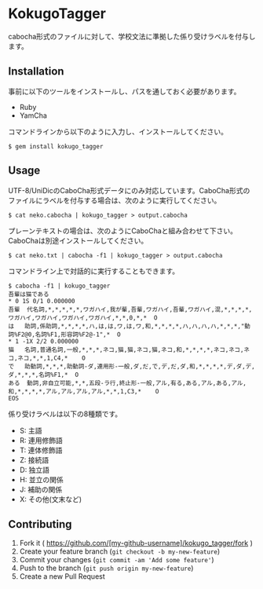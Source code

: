 # KokugoTagger

cabocha形式のファイルに対して、学校文法に準拠した係り受けラベルを付与します。

## Installation

事前に以下のツールをインストールし、パスを通しておく必要があります。

- Ruby
- YamCha

コマンドラインから以下のように入力し、インストールしてください。

    $ gem install kokugo_tagger

## Usage

UTF-8/UniDicのCaboCha形式データにのみ対応しています。CaboCha形式のファイルにラベルを付与する場合は、次のように実行してください。

    $ cat neko.cabocha | kokugo_tagger > output.cabocha

プレーンテキストの場合は、次のようにCaboChaと組み合わせて下さい。CaboChaは別途インストールしてください。

    $ cat neko.txt | cabocha -f1 | kokugo_tagger > output.cabocha

コマンドライン上で対話的に実行することもできます。

    $ cabocha -f1 | kokugo_tagger
    吾輩は猫である
    * 0 1S 0/1 0.000000
    吾輩	代名詞,*,*,*,*,*,ワガハイ,我が輩,吾輩,ワガハイ,吾輩,ワガハイ,混,*,*,*,*,ワガハイ,ワガハイ,ワガハイ,ワガハイ,*,*,0,*,*	O
    は	助詞,係助詞,*,*,*,*,ハ,は,は,ワ,は,ワ,和,*,*,*,*,ハ,ハ,ハ,ハ,*,*,*,"動詞%F2@0,名詞%F1,形容詞%F2@-1",*	O
    * 1 -1X 2/2 0.000000
    猫	名詞,普通名詞,一般,*,*,*,ネコ,猫,猫,ネコ,猫,ネコ,和,*,*,*,*,ネコ,ネコ,ネコ,ネコ,*,*,1,C4,*	O
    で	助動詞,*,*,*,助動詞-ダ,連用形-一般,ダ,だ,で,デ,だ,ダ,和,*,*,*,*,デ,ダ,デ,ダ,*,*,*,名詞%F1,*	O
    ある	動詞,非自立可能,*,*,五段-ラ行,終止形-一般,アル,有る,ある,アル,ある,アル,和,*,*,*,*,アル,アル,アル,アル,*,*,1,C3,*	O
    EOS

係り受けラベルは以下の8種類です。

- S: 主語
- R: 連用修飾語
- T: 連体修飾語
- Z: 接続語
- D: 独立語
- H: 並立の関係
- J: 補助の関係
- X: その他(文末など)

## Contributing

1. Fork it ( https://github.com/[my-github-username]/kokugo_tagger/fork )
2. Create your feature branch (`git checkout -b my-new-feature`)
3. Commit your changes (`git commit -am 'Add some feature'`)
4. Push to the branch (`git push origin my-new-feature`)
5. Create a new Pull Request
